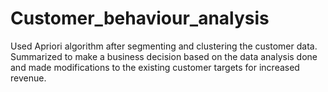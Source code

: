 # Customer_behaviour_analysis

Used Apriori algorithm after segmenting and clustering the customer data. Summarized to make a business decision based on the data analysis done and made modifications to the existing customer targets for increased revenue.
